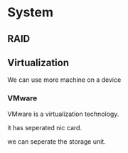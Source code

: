 # System

## RAID

## Virtualization

We can use more machine on a device


### VMware

VMware is a virtualization technology.

it has seperated nic card.

we can seperate the storage unit.


